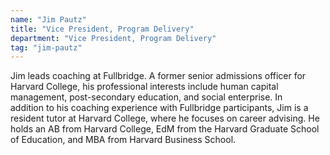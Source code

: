 ```yaml
---
name: "Jim Pautz"
title: "Vice President, Program Delivery"
department: "Vice President, Program Delivery"
tag: "jim-pautz"
---
```

<p>
  Jim leads coaching at Fullbridge. A former senior admissions officer for Harvard College, his professional interests include human capital management, post-secondary education, and social enterprise. In addition to his coaching experience with Fullbridge participants, Jim is a resident tutor at Harvard College, where he focuses on career advising. He holds an AB from Harvard College, EdM from the Harvard Graduate School of Education, and MBA from Harvard Business School.
</p>
